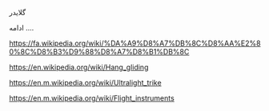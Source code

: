 
گلایدر

ادامه ....

https://fa.wikipedia.org/wiki/%DA%A9%D8%A7%DB%8C%D8%AA%E2%80%8C%D8%B3%D9%88%D8%A7%D8%B1%DB%8C


https://en.wikipedia.org/wiki/Hang_gliding




https://en.m.wikipedia.org/wiki/Ultralight_trike



https://en.m.wikipedia.org/wiki/Flight_instruments
